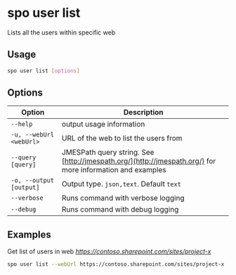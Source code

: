 # spo user list

Lists all the users within specific web

## Usage

```sh
spo user list [options]
```

## Options

Option|Description
------|-----------
`--help`|output usage information
`-u, --webUrl <webUrl>`|URL of the web to list the users from
`--query [query]`|JMESPath query string. See [http://jmespath.org/](http://jmespath.org/) for more information and examples
`-o, --output [output]`|Output type. `json,text`. Default `text`
`--verbose`|Runs command with verbose logging
`--debug`|Runs command with debug logging

## Examples

Get list of users in web _https://contoso.sharepoint.com/sites/project-x_

```sh
spo user list --webUrl https://contoso.sharepoint.com/sites/project-x
```
